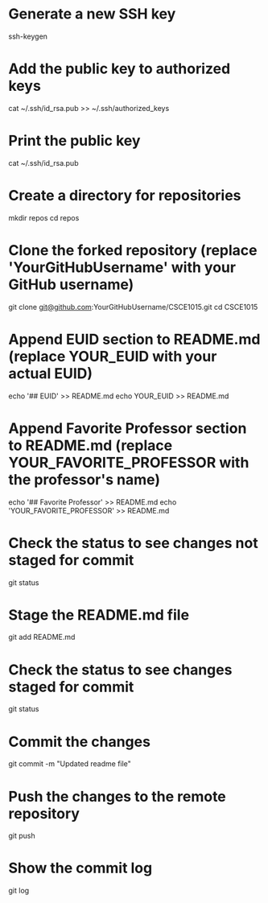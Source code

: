 # Generate a new SSH key
ssh-keygen

# Add the public key to authorized keys
cat ~/.ssh/id_rsa.pub >> ~/.ssh/authorized_keys

# Print the public key
cat ~/.ssh/id_rsa.pub

# Create a directory for repositories
mkdir repos
cd repos

# Clone the forked repository (replace 'YourGitHubUsername' with your GitHub username)
git clone git@github.com:YourGitHubUsername/CSCE1015.git
cd CSCE1015

# Append EUID section to README.md (replace YOUR_EUID with your actual EUID)
echo '## EUID' >> README.md
echo YOUR_EUID >> README.md

# Append Favorite Professor section to README.md (replace YOUR_FAVORITE_PROFESSOR with the professor's name)
echo '## Favorite Professor' >> README.md
echo 'YOUR_FAVORITE_PROFESSOR' >> README.md

# Check the status to see changes not staged for commit
git status

# Stage the README.md file
git add README.md

# Check the status to see changes staged for commit
git status

# Commit the changes
git commit -m "Updated readme file"

# Push the changes to the remote repository
git push

# Show the commit log
git log
